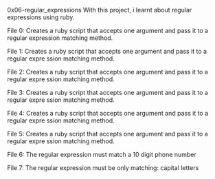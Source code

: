 0x06-regular_expressions
With this project, i learnt about regular expressions using ruby.

File 0: Creates a ruby script that accepts one argument and pass it to a regular expression matching method.

File 1: Creates a ruby script that accepts one argument and pass it to a regular expre
ssion matching method.

File 2: Creates a ruby script that accepts one argument and pass it to a regular expre
ssion matching method.

File 3: Creates a ruby script that accepts one argument and pass it to a regular expre
ssion matching method.

File 4: Creates a ruby script that accepts one argument and pass it to a regular expre
ssion matching method.

File 5: Creates a ruby script that accepts one argument and pass it to a regular expre
ssion matching method.

File 6: The regular expression must match a 10 digit phone number

File 7: The regular expression must be only matching: capital letters
